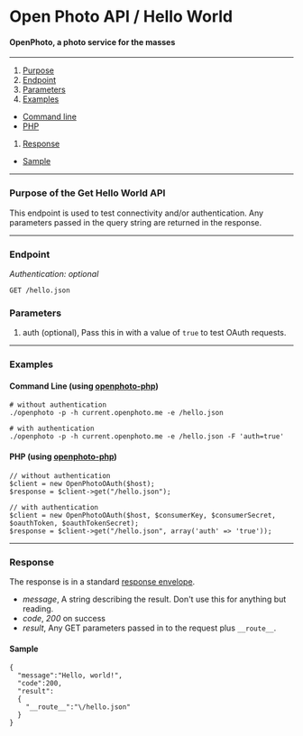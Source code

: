 Open Photo API / Hello World
=======================
#### OpenPhoto, a photo service for the masses

----------------------------------------

1. [Purpose][purpose]
1. [Endpoint][endpoint]
1. [Parameters][parameters]
1. [Examples][examples]
  * [Command line][example-cli]
  * [PHP][example-php]
1. [Response][response]
  * [Sample][sample]

----------------------------------------

<a name="purpose"></a>
### Purpose of the Get Hello World API

This endpoint is used to test connectivity and/or authentication. Any parameters passed in the query string are returned in the response.

----------------------------------------

<a name="endpoint"></a>
### Endpoint

_Authentication: optional_

    GET /hello.json

<a name="parameters"></a>
### Parameters

1.  auth (optional), Pass this in with a value of `true` to test OAuth requests.

----------------------------------------

<a name="examples"></a>
### Examples

<a name="example-cli"></a>
#### Command Line (using [openphoto-php][openphoto-php])

    # without authentication
    ./openphoto -p -h current.openphoto.me -e /hello.json

    # with authentication
    ./openphoto -p -h current.openphoto.me -e /hello.json -F 'auth=true'

<a name="example-php"></a>
#### PHP (using [openphoto-php][openphoto-php])

    // without authentication
    $client = new OpenPhotoOAuth($host);
    $response = $client->get("/hello.json");

    // with authentication
    $client = new OpenPhotoOAuth($host, $consumerKey, $consumerSecret, $oauthToken, $oauthTokenSecret);
    $response = $client->get("/hello.json", array('auth' => 'true'));

----------------------------------------

<a name="response"></a>
### Response

The response is in a standard [response envelope][Envelope].

* _message_, A string describing the result. Don't use this for anything but reading.
* _code_, _200_ on success
* _result_, Any GET parameters passed in to the request plus `__route__`.

<a name="sample"></a>
#### Sample

    {
      "message":"Hello, world!",
      "code":200,
      "result":
      {
        "__route__":"\/hello.json"
      }
    }

[Envelope]: Envelope.markdown
[purpose]: #purpose
[endpoint]: #endpoint
[parameters]: #parameters
[examples]: #examples
[example-cli]: #example-cli
[example-php]: #example-php
[response]: #response
[sample]: #sample
[openphoto-php]: https://github.com/openphoto/openphoto-php
